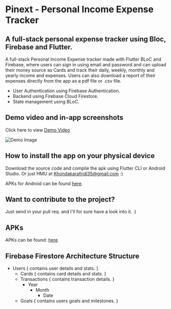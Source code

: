 # Pinext - Personal Income Expense Tracker

## A full-stack personal expense tracker using Bloc, Firebase and Flutter.

A full-stack Personal Income Expense tracker made with Flutter BLoC and Firebase, where users can sign in using email and password and can upload their money source as Cards and track their daily, weekly, monthly and yearly income and expenses. Users can also download a report of their expenses directly from the app as a pdf file or .csv file.

* User Authentication using Firebase Authentication.
* Backend using Firebase Cloud Firestore.
* State management using BLoC.

## Demo video and in-app screenshots

Click here to view [Demo Video](https://www.youtube.com/watch?v=HCSu5J9PyzU&t=17s)

![Demo Image](https://github.com/llKYOTOll/Pinext-PersonalIncomeExpenseTrackingApp/blob/master/assets/promotional_images/Screenshot%202022-09-25%20093843.png?raw=true)

## How to install the app on your physical device

Download the source code and compile the apk using Flutter CLI or Android Studio. Or  just HMU at Khondakarafridi35@gmail.com :)

APKs for Android can be found [here](https://drive.google.com/drive/folders/1Z-fPUf9SbRhjLuHZsv87LCJxbRI3bJQT?usp=sharing).

## Want to contribute to the project? 

Just send in your pull req. and I'll for sure have a look into it. :)

## APKs

APKs can be found: [here](https://drive.google.com/drive/folders/1Z-fPUf9SbRhjLuHZsv87LCJxbRI3bJQT?usp=sharing)

## Firebase Firestore Architecture Structure

- Users { contains user details and stats. }
    - Cards { contains card details and stats. }
    - Transactions { contains transaction details. }
        - Year
            - Month
                - Date
    - Goals { contains users goals and milestones. }


